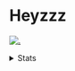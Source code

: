 # Heyzzz  

[![.](https://skillicons.dev/icons?i=js,ts,nextjs,nestjs,mongodb)](https://skillicons.dev)  

<details>
<summary>Stats</summary
<!--START_SECTION:waka-->

```txt
TypeScript   10 hrs 16 mins  █████████████████████░░░░   83.81 %
JavaScript   57 mins         ██░░░░░░░░░░░░░░░░░░░░░░░   07.78 %
CSS          45 mins         █▓░░░░░░░░░░░░░░░░░░░░░░░   06.24 %
JSON         11 mins         ▒░░░░░░░░░░░░░░░░░░░░░░░░   01.61 %
Rust         3 mins          ░░░░░░░░░░░░░░░░░░░░░░░░░   00.51 %
```

<!--END_SECTION:waka-->
</details>
